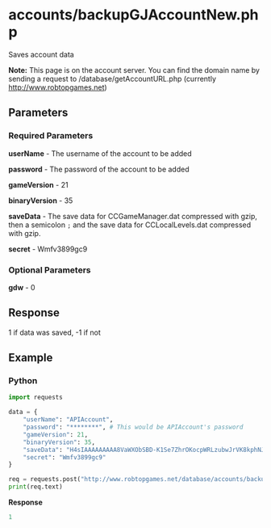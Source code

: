 # accounts/backupGJAccountNew.php

Saves account data

**Note:** This page is on the account server. You can find the domain name by sending a request to /database/getAccountURL.php (currently http://www.robtopgames.net) 

## Parameters

### Required Parameters

**userName** - The username of the account to be added

**password** - The password of the account to be added

**gameVersion** - 21

**binaryVersion** - 35

**saveData** - The save data for CCGameManager.dat compressed with gzip, then a semicolon `;` and the save data for CCLocalLevels.dat compressed with gzip.

**secret** - Wmfv3899gc9

### Optional Parameters

**gdw** - 0

## Response

1 if data was saved, -1 if not

## Example

<!-- tabs:start -->

### **Python**

```py
import requests

data = {
    "userName": "APIAccount",
    "password": "********", # This would be APIAccount's password
    "gameVersion": 21,
    "binaryVersion": 35,
    "saveData": "H4sIAAAAAAAAA8VaWXObSBD-K1Se7ZhrOKocpWRLzubwJrVK8kphNJYICFSAHOvf74yYA6ZHgq1daatcFnzTDD1fH_Qct-9fN7nxgqs6LYt3b6y35pv3k9ttntZNHzVWv8j9uzc2uZ7cLtOkmdxmk5c43-HPGG9xdXuTEZyCq5fINE3rANQT8ltL1NahtqNFPS3q61BHK-sEOtTVvs11tai2XzdkqNdFkclQm6FphJSn00jtL43U8aRR2ENuDpzuirxMsp8q3cYNbUx2dVNuvj79wkkzI5bptj2tfpb5boMPWEX7rChcP79q8W0e73H1Y_ZxxpRwPDSdh7PwOpyH9rXrzP3r4MEPrr25EwZo6jvzqcM0b5_9M2ad1pPpt4_TJCl3RdOT-FHjivWfTmwzDCwLWWTQqRR5qHgvKVWt07JYp1ttw12c5_qGtFpqG2Zx1Wgb_iqfSn3LYpsuGfdq032Zl1Xr3unE6T_VVDjO9DrguFnPn5-J5ZT2Cm_LqsHLabJO8Qve4KKpOzGGyw1uqv3bOFm_jZsGb7aNCDmbe2BP6tdusxUiAdKJ5ORFuWk9cQc0TZ1U3cRVLePbOvoyHuzB8XfZo97FO0LHRXhQO0e14RKuToJTaJ8SalV2RqnM04l9XIRnhxMiIP1AdVyuDs0_R4YOcptu6M7wu9CooYMMDUVAYoYi4aCIZWoS5YcvjxHzzcN95zK7n39mQeayIMssJeoyK-CJiSPs20JkXJ9jNHxY-uKhngVcjl4wyOdige35nilwPn4_uBLBmgXtkJs2cWc0JbbvNcWDvgWx0IQY-3Z2xsUde9HgCpfGY7wscF3zV_tAHBIDuvRcJdtl7BNIEEGwx73BDqMwiMh_16T_lT_L9-mP7wioY1N7nA3tMTakzCg2tBwf2tCGNrQd5NIyQbGhY195wTltaKs2vIuTzPhaGN8rcnHUhMFFbIrcozZtzd0KqCZ1xpnUGRWWGpN6kgYuRzlWTYpI1ebLx0VaCq6oA5zPpI5q0m9lHlcrTMpu1Z7SEYE7XDhGu1ZV7emOs6cEhHciYFDHRsCgHkyzLrSnZaIgCGCIulfBFZ0MnDYogvZE0JwIWtNVrTmr9sbX3bApnbOask2mWlO2Tfpsi8aZEkFTwtCkH3oQmibMttJkgivX9RAKYGiKyuMsgYlgrq2xMX0mX02DXqomlW4JfOHCJm3jUm9Sb5xJPUCHRJgO93HRGF9wY3woB6lA_xcVXR9XqfDHUeEDKiTCdPhEKms6F-yzID0ZUHjhdN026dN1MI6FALAgEabD93SDSTVJJqkFHuTCPysXlmMPJDw9GeE4MkJARgiiY5_kuB6kIbiwS4jrUy7BZlPDMyXNJENCTI1XMs3YqjzIrzrg70LuIGpR1qZPEXRFYxQTsrIW2oL51n2-I_Pr6nlXZIN8dHg8ByG246uEdAg44Rkj519UTuUDzF2-r3FJqqPy2ZiT9eR9Q_LGapgY6xLEdGYqkhjmKewHUDNyHkPlBoNmnpNVwKrcxIUxXb6Q9b5dBZMJ5Ma-tNMIL2kvjlEzckpA5Zj-qFfP0XmZUlLJKZ8mzJ5qTc6RcztoiQu5kuTnCF-0YpYzmEOvjMKRpbicQ50IPOZdy30Rb9LXYbdyz84ToaP3rW6pa3ki8ceWhIBfjSxmqdwgKX_g13hVFsZDWSV4mJPzVrSO5dNxi9RDnKjjK4QdeneMlZF1LZUbTER3eUy2_75VZUKWCDX5GRQ0Ha7PGFSCGOIfkhjkeQpTPV5GVrpU7t9nId3HzbCHc5J_dr8igSZW6g5uJOhybfeQmET0abKS3ctKI-tlsaV3ytU-tKv6aRLnxqzcpEXclMNzqo61zkEYpYQSJLIT9THJmI88EY7cLbur1SMLaUbqP3M5sD5BNhCXdGsYL4fdLLxo-jq4HWGyBSiFFGH5i3KHXOBoTtfRmJbDRFojMv0DCUVcLeN6PZjmO4b5T3iio-lsTrGSsTU2RfjMq4N4KsK2w7oyrCrvILBnBPqBPQfgKYj0376IDuc-pHXkrjJPdpx2sbul7r7yLUm-msc3Q_m92Pnk-3--IsAXBPk93y_k92J3UABcSwFwJQXAlRQA19KlIdpCqqLMVh1A1ZTx2QFUXVnK6ACqrpTHnibMoRZRUm62OSYHBaQ5ikhszrPH6X4pAIvI1ompYBE5OjEVLMBpl4NYHxRa9111EbHJgrjvO-6CnZuR96zcEffsCJEE-j68YIdq5H13ucMCa8uCA4GI4QrEVffdkSIiBquEMwFU9ZWQI-NRCeGLElKiH_8EUDlTMgQBgAR4i0oTz8Et8DijCYNvrzOhT1N6LEvx1xblxIKDQG1zyylJuA4KzRDxz9PnO_CSFuqNp16XvxdlsXqMq4wcVOt-QZM8pR_E-TI9FBOy4YnUF9X-Z3uujSdpnv_JZJuciGpky3Wb42_aw243h0Nxk78BpH5jdTEnAAA=;H4sIAAAAAAAAA7Oxr8jNUShLLSrOzM-zVTLUM1Cyt7MpyMksLkEVVUjPAvJtlYyAbDublMzkEjubbDsfH994A0Mb_WygEIgfn1nsWFQE5pco6NvZ6INFwaqMwKKZdsamNvqZIBmwEfpgq-wAmIGBy4cAAAA=",
    "secret": "Wmfv3899gc9"
}

req = requests.post("http://www.robtopgames.net/database/accounts/backupGJAccountNew.php", data=data)
print(req.text)
```

**Response**
```py
1
```

<!-- tabs:end -->
